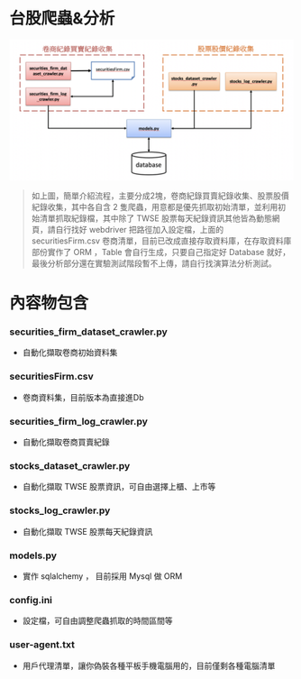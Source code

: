# 台股爬蟲&分析

![flowchart](./images/flowchart.png)

> 如上圖，簡單介紹流程，主要分成2塊，卷商紀錄買賣紀錄收集、股票股價紀錄收集，其中各自含 2 隻爬蟲，用意都是優先抓取初始清單，並利用初始清單抓取紀錄檔，其中除了 TWSE 股票每天紀錄資訊其他皆為動態網頁，請自行找好 webdriver 把路徑加入設定檔，上面的 securitiesFirm.csv
卷商清單，目前已改成直接存取資料庫，在存取資料庫部份實作了 ORM ，Table 會自行生成，只要自己指定好 Database 就好，最後分析部分還在實驗測試階段暫不上傳，請自行找演算法分析測試。

# 內容物包含
### securities_firm_dataset_crawler.py

  - 自動化擷取卷商初始資料集
 
### securitiesFirm.csv

  - 卷商資料集，目前版本為直接進Db
  
### securities_firm_log_crawler.py

  - 自動化擷取卷商買賣紀錄

### stocks_dataset_crawler.py
 
   - 自動化擷取 TWSE 股票資訊，可自由選擇上櫃、上市等

### stocks_log_crawler.py
 
   - 自動化擷取 TWSE 股票每天紀錄資訊
   
### models.py

   - 實作 sqlalchemy ， 目前採用 Mysql 做 ORM 
    
### config.ini
    
   - 設定檔，可自由調整爬蟲抓取的時間區間等
 
### user-agent.txt

   - 用戶代理清單，讓你偽裝各種平板手機電腦用的，目前僅剩各種電腦清單